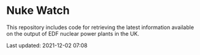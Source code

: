 # Nuke Watch

This repository includes code for retrieving the latest information available on the output of EDF nuclear power plants in the UK.

Last updated: 2021-12-02 07:08